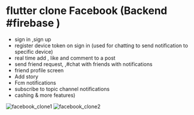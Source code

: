 # flutter clone Facebook  (Backend #firebase )

 - sign in ,sign up 
 -  register device token on sign in (used for chatting  to send notification to specific device) 
 -   real time add , like and comment to a post 
 -   send friend request, ,#chat  with friends with notifications 
 -   friend profile screen 
 -   Add story 
 -   Fcm notifications 
 -   subscribe to topic channel notifications 
 -   cashing & more features) 


![facebook_clone1](https://user-images.githubusercontent.com/78031951/170950704-f8fc7208-d35f-45e3-b589-ecf4487140f6.PNG)
![facebook_clone2](https://user-images.githubusercontent.com/78031951/170953817-28941ffd-3e61-404e-9093-1a7d940d73b1.PNG)



